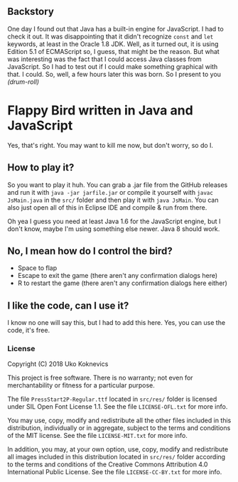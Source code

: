 ## Backstory
One day I found out that Java has a built-in engine for JavaScript. I had to check it out. It was disappointing that it didn't recognize `const` and `let` keywords, at least in the Oracle 1.8 JDK. Well, as it turned out, it is using Edition 5.1 of ECMAScript so, I guess, that might be the reason. But what was interesting was the fact that I could access Java classes from JavaScript. So I had to test out if I could make something graphical with that. I could. So, well, a few hours later this was born. So I present to you *(drum-roll)*
# Flappy Bird written in Java and JavaScript
Yes, that's right. You may want to kill me now, but don't worry, so do I.
## How to play it?
So you want to play it huh. You can grab a .jar file from the GitHub releases and run it with `java -jar jarfile.jar` or compile it yourself with `javac JsMain.java` in the `src/` folder and then play it with `java JsMain`. You can also just open all of this in Eclipse IDE and compile & run from there. 

Oh yea I guess you need at least Java 1.6 for the JavaScript engine, but I don't know, maybe I'm using something else newer. Java 8 should work.
## No, I mean how do I control the bird?
* Space to flap
* Escape to exit the game (there aren't any confirmation dialogs here)
* R to restart the game (there aren't any confirmation dialogs here either)

## I like the code, can I use it?
I know no one will say this, but I had to add this here. Yes, you can use the code, it's free.

### License

Copyright (C) 2018 Uko Koknevics

This project is free software. There is no warranty; not even for merchantability or fitness for a particular purpose.

The file `PressStart2P-Regular.ttf` located in `src/res/` folder is licensed under SIL Open Font License 1.1. See the file `LICENSE-OFL.txt` for more info.

You may use, copy, modify and redistribute all the other files included in this distribution, individually or in aggregate, subject to the terms and conditions of the MIT license. See the file `LICENSE-MIT.txt` for more info.

In addition, you may, at your own option, use, copy, modify and redistribute all images included in this distribution located in `src/res/` folder according to the terms and conditions of the Creative Commons Attribution 4.0 International Public License. See the file `LICENSE-CC-BY.txt` for more info.